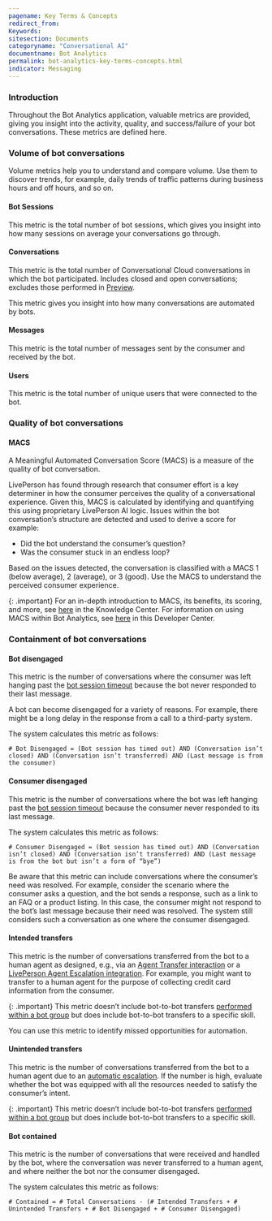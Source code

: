 ```yaml
---
pagename: Key Terms & Concepts
redirect_from:
Keywords:
sitesection: Documents
categoryname: "Conversational AI"
documentname: Bot Analytics
permalink: bot-analytics-key-terms-concepts.html
indicator: Messaging
---
```


### Introduction
Throughout the Bot Analytics application, valuable metrics are provided, giving you insight into the activity, quality, and success/failure of your bot conversations. These metrics are defined here.

### Volume of bot conversations

Volume metrics help you to understand and compare volume. Use them to discover trends, for example, daily trends of traffic patterns during business hours and off hours, and so on.

#### Bot Sessions
This metric is the total number of bot sessions, which gives you insight into how many sessions on average your conversations go through.

#### Conversations
This metric is the total number of Conversational Cloud conversations in which the bot participated. Includes closed and open conversations; excludes those performed in [Preview](conversation-builder-testing-deployment-previewing.html).

This metric gives you insight into how many conversations are automated by bots.

#### Messages
This metric is the total number of messages sent by the consumer and received by the bot.

#### Users
This metric is the total number of unique users that were connected to the bot.

### Quality of bot conversations

#### MACS
A Meaningful Automated Conversation Score (MACS) is a measure of the quality of bot conversation.

LivePerson has found through research that consumer effort is a key determiner in how the consumer perceives the quality of a conversational experience. Given this, MACS is calculated by identifying and quantifying this using proprietary LivePerson AI logic. Issues within the bot conversation’s structure are detected and used to derive a score for example:

* Did the bot understand  the consumer’s question?
* Was the consumer stuck in an endless loop?

Based on the issues detected, the conversation is classified with a MACS 1 (below average), 2 (average), or 3 (good). Use the MACS to understand the perceived consumer experience.

{: .important}
For an in-depth introduction to MACS, its benefits, its scoring, and more, see [here](https://knowledge.liveperson.com/data-reporting-meaningful-automated-conversation-score-(macs).html) in the Knowledge Center. For information on using MACS within Bot Analytics, see [here](bot-analytics-macs.html) in this Developer Center.

### Containment of bot conversations

#### Bot disengaged
This metric is the number of conversations where the consumer was left hanging past the [bot session timeout](conversation-builder-bots-bot-basics.html#configure-bot-settings) because the bot never responded to their last message.

A bot can become disengaged for a variety of reasons. For example, there might be a long delay in the response from a call to a third-party system.

The system calculates this metric as follows:

`# Bot Disengaged = (Bot session has timed out) AND (Conversation isn’t closed) AND (Conversation isn’t transferred) AND (Last message is from the consumer)`

#### Consumer disengaged
This metric is the number of conversations where the bot was left hanging past the [bot session timeout](conversation-builder-bots-bot-basics.html#configure-bot-settings) because the consumer never responded to its last message.

The system calculates this metric as follows:

`# Consumer Disengaged = (Bot session has timed out) AND (Conversation isn’t closed) AND (Conversation isn’t transferred) AND (Last message is from the bot but isn’t a form of “bye”)`

Be aware that this metric can include conversations where the consumer’s need was resolved. For example, consider the scenario where the consumer asks a question, and the bot sends a response, such as a link to an FAQ or a product listing. In this case, the consumer might not respond to the bot’s last message because their need was resolved. The system still considers such a conversation as one where the consumer disengaged.

#### Intended transfers
This metric is the number of conversations transferred from the bot to a human agent as designed, e.g., via an [Agent Transfer interaction](conversation-builder-interactions-integrations.html#agent-transfer-interactions) or a [LivePerson Agent Escalation integration](conversation-builder-integrations-liveperson-agent-escalation-integrations.html). For example, you might want to transfer to a human agent for the purpose of collecting credit card information from the consumer.

{: .important}
This metric doesn’t include bot-to-bot transfers [performed within a bot group](conversation-builder-bots-bot-to-bot-transfers.html#automatic-transfers-via-bot-group) but does include bot-to-bot transfers to a specific skill.

You can use this metric to identify missed opportunities for automation.

#### Unintended transfers
This metric is the number of conversations transferred from the bot to a human agent due to an [automatic escalation](conversation-builder-dialogs-auto-escalation-dialogs.html). If the number is high, evaluate whether the bot was equipped with all the resources needed to satisfy the consumer’s intent.

{: .important}
This metric doesn’t include bot-to-bot transfers [performed within a bot group](conversation-builder-bots-bot-to-bot-transfers.html#automatic-transfers-via-bot-group) but does include bot-to-bot transfers to a specific skill.

#### Bot contained
This metric is the number of conversations that were received and handled by the bot, where the conversation was never transferred to a human agent, and where neither the bot nor the consumer disengaged.

The system calculates this metric as follows:

`# Contained = # Total Conversations - (# Intended Transfers + # Unintended Transfers + # Bot Disengaged + # Consumer Disengaged)`
